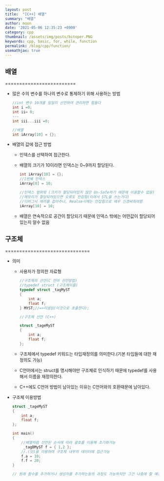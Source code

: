 ```yaml
---
layout: post
title:  "[C++] 배열"
summary: "배열"
author: moon
date: '2021-05-06 12:35:23 +0900'
category: cpp
thumbnail: /assets/img/posts/bitoper.PNG
keywords: cpp, basic, for, while, function
permalink: /blog/cpp/function/
usemathjax: true
---
```


## 배열
=========================

- 많은 수의 변수를 하나의 변수로 통제하기 위해 사용하는 방법

    ```cpp
    //int 변수 10개를 일일이 선언하여 관리하면 힘들다
    int i =0;
    int ii= 0;
    ---
    int iii...iii =0;

    //배열
    int iArray[10] = {};
    ```

- 배열의 값에 접근 방법
    - 인덱스를 선택하여 접근한다.
    - 배열의 크기가 10이라면 인덱스는 0~9까지 할당된다.

        ```cpp
        int iArray[10] = {};
        //1번째 인덱스
        iArray[0] = 10;

        //인덱스 범위밖 (크키가 할당되어있지 않은 Un-Safe하기 때문에 이용할수 없음)
        //메모리가 할당되어있으면 오류도 안잡힘(이래서 STL을 쓰는거다)
        //디버그시 에러를 잡아주나, Realse시에는 안잡힘으로 매우 신경써줘야함
        iArray[10] = 10;
        ```

    - 배열은 연속적으로 공간이 할당되기 때문에 인덱스 밖에는 어떤값이 할당되어있는지 알수 없음

## 구조체
==============================

- 의미
    - 사용자가 정의한 자료형

        ```cpp
        //구조체의 선언(C 언어 선언방법)
        //typedef struct (구조체이름)
        typedef struct _tagMyST
        {
        	int a;
        	float f;
        } MYST;//=>리넴임(이것으로 호출한다);

        //구조체 선언 (C++)

        struct _tageMyST
        {
        	int a;
        	float f;	
        };
        ```

    - 구조체에서 typedef 키워드는 타입재정의를 의미한다.(기본 타입들에 대한 재정의도 가능)
    - C언어에서는 struct를 명시해야만 구조체로 인식하기 때문에 typedef를 사용해서 이름을 재정의한다.
    - C++에도 C언어 방법이 남아있는 이유는 C언어와의 호환때문에 남아있다.
- 구조체 이용방법

    ```cpp
    struct _tageMyST
    {
    	int a;
    	float f;	
    };

    int main()
    {
    	//배열처럼 선언된 순서에 따라 괄호를 이용해 초기화가능
    	 _tagBMyST f = { 1,2 };
    	//.(닷)을 이용하여 구조체 내부의 데이터에 접근가능
    	f.a = 10;
    	f.f = 20;
    }

    // 원래 함수를 추가하거나 생성자를 추가하는등의 과정도 가능하지만 그건 나중에 할 예정
    ```